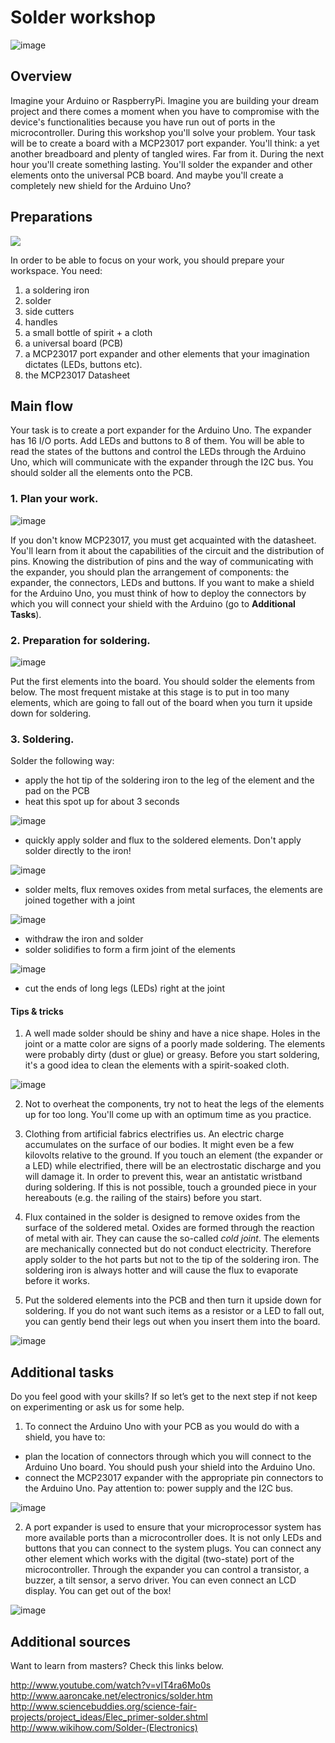 # Solder workshop

![image](workshops/Soldering/17.jpg)

## Overview
Imagine your Arduino or RaspberryPi.  Imagine you are building your dream project and there comes a moment when you have to compromise with the device's functionalities because you have run out of ports in the microcontroller.
During this workshop you'll solve your problem. Your task will be to create a board with a MCP23017 port expander.
You'll think: a yet another breadboard and plenty of tangled wires. Far from it. During the next hour you'll create something lasting. You'll solder the expander and other elements onto the universal PCB board. And maybe you'll create a completely new shield for the Arduino Uno?


## Preparations

![](workshops/Soldering/1.jpg)


In order to be able to focus on your work, you should prepare your workspace. You need:
1. a soldering iron
2. solder
3. side cutters
4. handles
5. a small bottle of spirit + a cloth
6. a universal board (PCB)
7. a MCP23017 port expander and other elements that your imagination dictates (LEDs, buttons etc).
8. the MCP23017 Datasheet


## Main flow
Your task is to create a port expander for the Arduino Uno. 
The expander has 16 I/O ports. Add LEDs and buttons to 8 of them. You will be able to read the states of the buttons and control the LEDs through the Arduino Uno, which will communicate with the expander through the I2C bus.
You should solder all the elements onto the PCB.

### 1. Plan your work.

![image](workshops/Soldering/2.jpg)

If you don't know MCP23017, you must get acquainted with the datasheet. You'll learn from it about the capabilities of the circuit and the distribution of pins.
Knowing the distribution of pins and the way of communicating with the expander, you should plan the arrangement of components: the expander, the connectors, LEDs and buttons.
If you want to make a shield for the Arduino Uno, you must think of how to deploy the connectors by which you will connect your shield with the Arduino (go to **Additional Tasks**).

### 2. Preparation for soldering.

![image](workshops/Soldering/11.jpg)

Put the first elements into the board. You should solder the elements from below. The most frequent mistake at this stage is to put in too many elements, which are going to fall out of the board when you turn it upside down for soldering.

### 3. Soldering.
Solder the following way:
- apply the hot tip of the soldering iron to the leg of the element and the pad on the PCB
- heat this spot up for about 3 seconds

![image](workshops/Soldering/4.jpg)

- quickly apply solder and flux to the soldered elements. Don't apply solder directly to the iron!

![image](workshops/Soldering/6.jpg)

- solder melts, flux removes oxides from metal surfaces, the elements are joined together with a joint

![image](workshops/Soldering/7.jpg)

- withdraw the iron and solder
- solder solidifies to form a firm joint of the elements

![image](workshops/Soldering/8.jpg)

- cut the ends of long legs (LEDs) right at the joint


#### Tips & tricks
1. A well made solder should be shiny and have a nice shape. Holes in the joint or a matte color are signs of a poorly made soldering. The elements were probably dirty (dust or glue) or greasy. Before you start soldering, it's a good idea to clean the elements with a spirit-soaked cloth.

![image](workshops/Soldering/13.jpg)


2. Not to overheat the components, try not to heat the legs of the elements up for too long. You'll come up with an optimum time as you practice.

3. Clothing from artificial fabrics electrifies us. An electric charge accumulates on the surface of our bodies. It might even be a few kilovolts relative to the ground. If you touch an element (the expander or a LED) while electrified, there will be an electrostatic discharge and you will damage it. In order to prevent this, wear an antistatic wristband during soldering. If this is not possible, touch a grounded piece in your hereabouts (e.g. the railing of the stairs) before you start.

4. Flux contained in the solder is designed to remove oxides from the surface of the soldered metal. Oxides are formed through the reaction of metal with air. They can cause the so-called _cold joint_. The elements are mechanically connected but do not conduct electricity. Therefore apply solder to the hot parts but not to the tip of the soldering iron. The soldering iron is always hotter and will cause the flux to evaporate before it works.

5. Put the soldered elements into the PCB and then turn it upside down for soldering. If you do not want such items as a resistor or a LED to fall out, you can gently bend their legs out when you insert them into the board.

![image](workshops/Soldering/12.jpg)


## Additional tasks
Do you feel good with your skills? If so let’s get to the next step if not keep on experimenting or ask us for some help.

1. To connect the Arduino Uno with your PCB as you would do with a shield, you have to:
- plan the location of connectors through which you will connect to the Arduino Uno board. You should push your shield into the Arduino Uno.
- connect the MCP23017 expander with the appropriate pin connectors to the Arduino Uno. Pay attention to: power supply and the I2C bus.

![image](workshops/Soldering/10.jpg)


2. A port expander is used to ensure that your microprocessor system has more available ports than a microcontroller does. It is not only LEDs and buttons that you can connect to the system plugs. You can connect any other element which works with the digital (two-state) port of the microcontroller. Through the expander you can control a transistor, a buzzer, a tilt sensor, a servo driver. You can even connect an LCD display.
You can get out of the box!

![image](workshops/Soldering/15.jpg)


## Additional sources
Want to learn from masters? Check this links below.

http://www.youtube.com/watch?v=vIT4ra6Mo0s
http://www.aaroncake.net/electronics/solder.htm
http://www.sciencebuddies.org/science-fair-projects/project_ideas/Elec_primer-solder.shtml
http://www.wikihow.com/Solder-(Electronics)